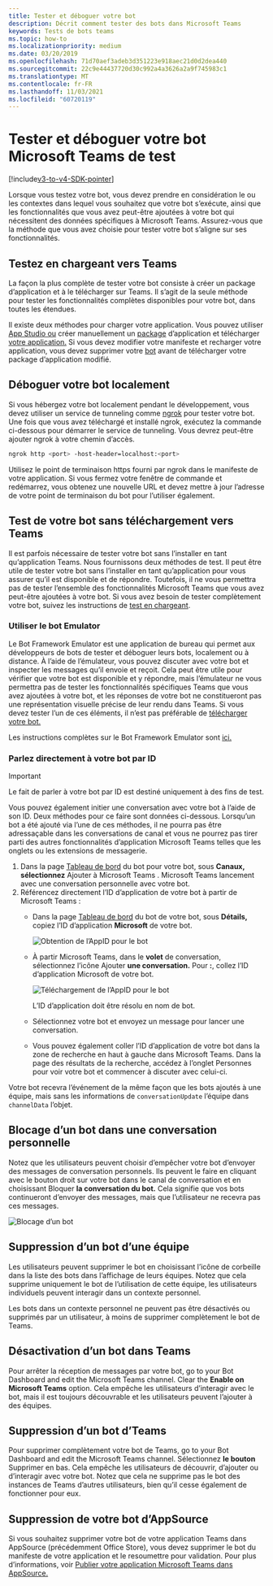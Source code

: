 ```yaml
---
title: Tester et déboguer votre bot
description: Décrit comment tester des bots dans Microsoft Teams
keywords: Tests de bots teams
ms.topic: how-to
ms.localizationpriority: medium
ms.date: 03/20/2019
ms.openlocfilehash: 71d70aef3adeb3d351223e918aec21d0d2dea440
ms.sourcegitcommit: 22c9e44437720d30c992a4a3626a2a9f745983c1
ms.translationtype: MT
ms.contentlocale: fr-FR
ms.lasthandoff: 11/03/2021
ms.locfileid: "60720119"
---
```

# <a name="test-and-debug-your-microsoft-teams-bot"></a>Tester et déboguer votre bot Microsoft Teams de test

[!include[v3-to-v4-SDK-pointer](~/includes/v3-to-v4-pointer-bots.md)]

Lorsque vous testez votre bot, vous devez prendre en considération le ou les contextes dans lequel vous souhaitez que votre bot s’exécute, ainsi que les fonctionnalités que vous avez peut-être ajoutées à votre bot qui nécessitent des données spécifiques à Microsoft Teams. Assurez-vous que la méthode que vous avez choisie pour tester votre bot s’aligne sur ses fonctionnalités.

## <a name="test-by-uploading-to-teams"></a>Testez en chargeant vers Teams

La façon la plus complète de tester votre bot consiste à créer un package d’application et à le télécharger sur Teams. Il s’agit de la seule méthode pour tester les fonctionnalités complètes disponibles pour votre bot, dans toutes les étendues.

Il existe deux méthodes pour charger votre application. Vous pouvez utiliser [App Studio ou](~/concepts/build-and-test/app-studio-overview.md) créer manuellement un [package](~/concepts/build-and-test/apps-package.md) d’application et télécharger [votre application.](~/concepts/deploy-and-publish/apps-upload.md) Si vous devez modifier votre manifeste et recharger votre application, vous devez supprimer votre [bot](#deleting-a-bot-from-teams) avant de télécharger votre package d’application modifié.

## <a name="debug-your-bot-locally"></a>Déboguer votre bot localement

Si vous hébergez votre bot localement pendant le développement, vous devez utiliser un service de tunneling comme [ngrok](https://ngrok.com/) pour tester votre bot. Une fois que vous avez téléchargé et installé ngrok, exécutez la commande ci-dessous pour démarrer le service de tunneling. Vous devrez peut-être ajouter ngrok à votre chemin d’accès.

```bash
ngrok http <port> -host-header=localhost:<port>
```

Utilisez le point de terminaison https fourni par ngrok dans le manifeste de votre application. Si vous fermez votre fenêtre de commande et redémarrez, vous obtenez une nouvelle URL et devez mettre à jour l’adresse de votre point de terminaison du bot pour l’utiliser également.

## <a name="testing-your-bot-without-uploading-to-teams"></a>Test de votre bot sans téléchargement vers Teams

Il est parfois nécessaire de tester votre bot sans l’installer en tant qu’application Teams. Nous fournissons deux méthodes de test. Il peut être utile de tester votre bot sans l’installer en tant qu’application pour vous assurer qu’il est disponible et de répondre. Toutefois, il ne vous permettra pas de tester l’ensemble des fonctionnalités Microsoft Teams que vous avez peut-être ajoutées à votre bot. Si vous avez besoin de tester complètement votre bot, suivez les instructions de [test en chargeant](#test-by-uploading-to-teams).

### <a name="use-the-bot-emulator"></a>Utiliser le bot Emulator

Le Bot Framework Emulator est une application de bureau qui permet aux développeurs de bots de tester et déboguer leurs bots, localement ou à distance. À l’aide de l’émulateur, vous pouvez discuter avec votre bot et inspecter les messages qu’il envoie et reçoit. Cela peut être utile pour vérifier que votre bot est disponible et y répondre, mais l’émulateur ne vous permettra pas de tester les fonctionnalités spécifiques Teams que vous avez ajoutées à votre bot, et les réponses de votre bot ne constitueront pas une représentation visuelle précise de leur rendu dans Teams. Si vous devez tester l’un de ces éléments, il n’est pas préférable de [télécharger votre bot.](#test-by-uploading-to-teams)

Les instructions complètes sur le Bot Framework Emulator sont [ici.](/azure/bot-service/bot-service-debug-emulator?view=azure-bot-service-4.0&preserve-view=true)

### <a name="talk-to-your-bot-directly-by-id"></a>Parlez directement à votre bot par ID

>[!Important]
>Le fait de parler à votre bot par ID est destiné uniquement à des fins de test.

Vous pouvez également initier une conversation avec votre bot à l’aide de son ID. Deux méthodes pour ce faire sont données ci-dessous. Lorsqu’un bot a été ajouté via l’une de ces méthodes, il ne pourra pas être adressaçable dans les conversations de canal et vous ne pourrez pas tirer parti des autres fonctionnalités d’application Microsoft Teams telles que les onglets ou les extensions de messagerie.

1. Dans la page [Tableau de bord](https://dev.botframework.com/bots) du bot pour votre bot, sous **Canaux,** **sélectionnez** Ajouter à Microsoft Teams . Microsoft Teams lancement avec une conversation personnelle avec votre bot.
2. Référencez directement l’ID d’application de votre bot à partir de Microsoft Teams :
   * Dans la page [Tableau de bord](https://dev.botframework.com/bots) du bot de votre bot, sous **Détails,** copiez l’ID d’application **Microsoft** de votre bot.
  
     ![Obtention de l’AppID pour le bot](~/assets/images/bots_appid_botframework.png)
  
   * À partir Microsoft Teams, dans le **volet** de conversation, sélectionnez l’icône Ajouter **une conversation.** Pour **:**, collez l’ID d’application Microsoft de votre bot.
  
     ![Téléchargement de l’AppID pour le bot](~/assets/images/bots_uploading.png)

     L’ID d’application doit être résolu en nom de bot.

   * Sélectionnez votre bot et envoyez un message pour lancer une conversation.
   * Vous pouvez également coller l’ID d’application de votre bot dans la zone de recherche en haut à gauche dans Microsoft Teams. Dans la page des résultats de la recherche, accédez à l’onglet Personnes pour voir votre bot et commencer à discuter avec celui-ci.

Votre bot recevra l’événement de la même façon que les bots ajoutés à une équipe, mais sans les informations de `conversationUpdate` l’équipe dans `channelData` l’objet.

## <a name="blocking-a-bot-in-personal-chat"></a>Blocage d’un bot dans une conversation personnelle

Notez que les utilisateurs peuvent choisir d’empêcher votre bot d’envoyer des messages de conversation personnels. Ils peuvent le faire en cliquant avec le bouton droit sur votre bot dans le canal de conversation et en choisissant Bloquer **la conversation du bot.** Cela signifie que vos bots continueront d’envoyer des messages, mais que l’utilisateur ne recevra pas ces messages.

![Blocage d’un bot](~/assets/images/bots/botdisable.png)

## <a name="removing-a-bot-from-a-team"></a>Suppression d’un bot d’une équipe

Les utilisateurs peuvent supprimer le bot en choisissant l’icône de corbeille dans la liste des bots dans l’affichage de leurs équipes. Notez que cela supprime uniquement le bot de l’utilisation de cette équipe, les utilisateurs individuels peuvent interagir dans un contexte personnel.

Les bots dans un contexte personnel ne peuvent pas être désactivés ou supprimés par un utilisateur, à moins de supprimer complètement le bot de Teams.

## <a name="disabling-a-bot-in-teams"></a>Désactivation d’un bot dans Teams

Pour arrêter la réception de messages par votre bot, go to your Bot Dashboard and edit the Microsoft Teams channel. Clear the **Enable on Microsoft Teams** option. Cela empêche les utilisateurs d’interagir avec le bot, mais il est toujours découvrable et les utilisateurs peuvent l’ajouter à des équipes.

## <a name="deleting-a-bot-from-teams"></a>Suppression d’un bot d’Teams

Pour supprimer complètement votre bot de Teams, go to your Bot Dashboard and edit the Microsoft Teams channel. Sélectionnez **le bouton** Supprimer en bas. Cela empêche les utilisateurs de découvrir, d’ajouter ou d’interagir avec votre bot. Notez que cela ne supprime pas le bot des instances de Teams d’autres utilisateurs, bien qu’il cesse également de fonctionner pour eux.

## <a name="removing-your-bot-from-appsource"></a>Suppression de votre bot d’AppSource

Si vous souhaitez supprimer votre bot de votre application Teams dans AppSource (précédemment Office Store), vous devez supprimer le bot du manifeste de votre application et le resoumettre pour validation. Pour plus d’informations, voir [Publier votre application Microsoft Teams dans AppSource.](~/concepts/deploy-and-publish/apps-publish.md)
